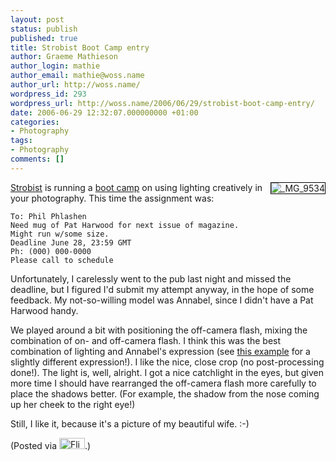 ```yaml
---
layout: post
status: publish
published: true
title: Strobist Boot Camp entry
author: Graeme Mathieson
author_login: mathie
author_email: mathie@woss.name
author_url: http://woss.name/
wordpress_id: 293
wordpress_url: http://woss.name/2006/06/29/strobist-boot-camp-entry/
date: 2006-06-29 12:32:07.000000000 +01:00
categories:
- Photography
tags:
- Photography
comments: []
---
```

<a href="http://www.flickr.com/photos/mathie/177623618/" title="_MG_9534"><img src="http://static.flickr.com/44/177623618_1f346c4a17_m.jpg" alt="_MG_9534" class="alignright" style="border: solid 1px #000000; float: right;" /></a>[Strobist](http://strobist.blogspot.com/) is running a [boot camp](http://strobist.blogspot.com/2006/06/strobist-boot-camp-rules-guidelines.html)  on using lighting creatively in your photography.  This time the assignment was:

    To: Phil Phlashen
    Need mug of Pat Harwood for next issue of magazine.
    Might run w/some size.
    Deadline June 28, 23:59 GMT
    Ph: (000) 000-0000
    Please call to schedule

Unfortunately, I carelessly went to the pub last night and missed the deadline, but I figured I'd submit my attempt anyway, in the hope of some feedback.  My not-so-willing model was Annabel, since I didn't have a Pat Harwood handy.

We played around a bit with positioning the off-camera flash, mixing the combination of on- and off-camera flash.  I think this was the best combination of lighting and Annabel's expression (see [this example](http://www.flickr.com/photos/mathie/177635408/) for a slightly different expression!).  I like the nice, close crop (no post-processing done!).  The light is, well, alright.  I got a nice catchlight in the eyes, but given more time I should have rearranged the off-camera flash more carefully to place the shadows better.  (For example, the shadow from the nose coming up her cheek to the right eye!)

Still, I like it, because it's a picture of my beautiful wife. :-)

(Posted via <a href="http://www.flickr.com/"><img alt="Flickr" src="http://www.flickr.com/images/flickr_logo_blog.gif" height="18" width="41" /></a>.)
